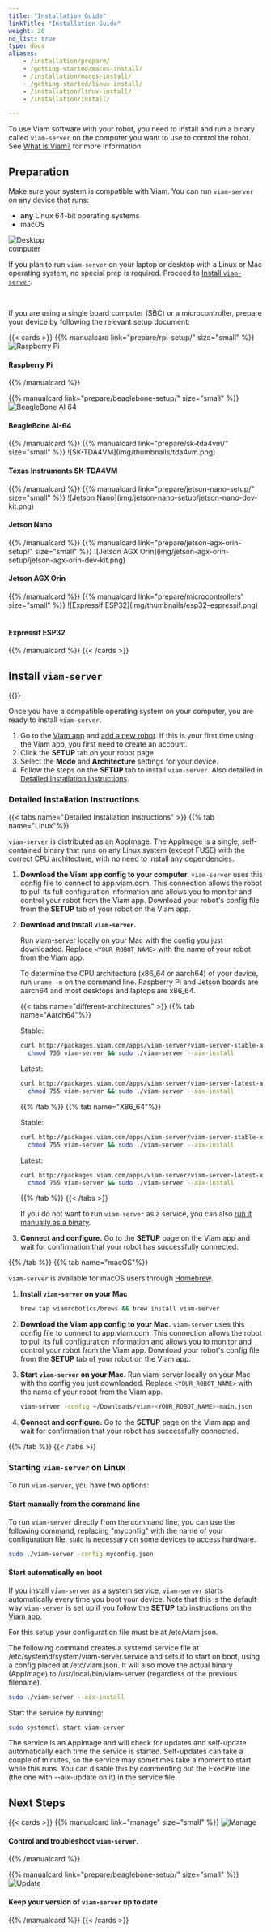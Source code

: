 ```yaml
---
title: "Installation Guide"
linkTitle: "Installation Guide"
weight: 20
no_list: true
type: docs
aliases:
    - /installation/prepare/
    - /getting-started/macos-install/
    - /installation/macos-install/
    - /getting-started/linux-install/
    - /installation/linux-install/
    - /installation/install/

---
```

To use Viam software with your robot, you need to install and run a binary called `viam-server` on the computer you want to use to control the robot.
See [What is Viam?](/viam/) for more information.

## Preparation

Make sure your system is compatible with Viam.
You can run `viam-server` on any device that runs:

- **any** Linux 64-bit operating systems
- macOS

<div class="container text-left td-max-width-on-larger-screens">
    <div class="row">
        <img src="img/thumbnails/pc.png" style="max-width:100px" alt="Desktop computer">
        <div class="col">
            <p> If you plan to run <code>viam-server</code> on your laptop or desktop with a Linux or Mac operating system, no special prep is required. Proceed to <a href="#install-viam-server">Install <code>viam-server</code></a>. </p>
        </div>
    </div>
</div>

<br>

If you are using a single board computer (SBC) or a microcontroller, prepare your device by following the relevant setup document:

{{< cards >}}
{{% manualcard link="prepare/rpi-setup/" size="small" %}}
![Raspberry Pi](img/thumbnails/raspberry-pi-4-b-2gb.jpg)
<h4>Raspberry Pi</h4>
{{% /manualcard %}}

{{% manualcard link="prepare/beaglebone-setup/" size="small" %}}
![BeagleBone AI 64](img/thumbnails/beaglebone.png)
<h4>BeagleBone AI-64</h4>
{{% /manualcard %}}
{{% manualcard link="prepare/sk-tda4vm/" size="small" %}}
![SK-TDA4VM](img/thumbnails/tda4vm.png)
<h4>Texas Instruments SK-TDA4VM</h4>
{{% /manualcard %}}
{{% manualcard link="prepare/jetson-nano-setup/" size="small" %}}
![Jetson Nano](img/jetson-nano-setup/jetson-nano-dev-kit.png)
<h4>Jetson Nano</h4>
{{% /manualcard %}}
{{% manualcard link="prepare/jetson-agx-orin-setup/" size="small" %}}
![Jetson AGX Orin](img/jetson-agx-orin-setup/jetson-agx-orin-dev-kit.png)
<h4>Jetson AGX Orin</h4>
{{% /manualcard %}}
{{% manualcard link="prepare/microcontrollers" size="small" %}}
![Expressif ESP32](img/thumbnails/esp32-espressif.png)
<br>
<br>
<h4>Expressif ESP32</h4>
{{% /manualcard %}}
{{< /cards >}}

## Install `viam-server`

{{<youtube embed_url="https://www.youtube-nocookie.com/embed/gmIW9JoWStA">}}

Once you have a compatible operating system on your computer, you are ready to install `viam-server`.

1. Go to the [Viam app](https://app.viam.com) and [add a new robot](/manage/fleet/robots#add-a-new-robot).
   If this is your first time using the Viam app, you first need to create an account.
2. Click the **SETUP** tab on your robot page.
3. Select the **Mode** and **Architecture** settings for your device.
4. Follow the steps on the **SETUP** tab to install `viam-server`.
   Also detailed in [Detailed Installation Instructions](#detailed-installation-instructions).

### Detailed Installation Instructions

{{< tabs name="Detailed Installation Instructions" >}}
{{% tab name="Linux"%}}

`viam-server` is distributed as an AppImage.
The AppImage is a single, self-contained binary that runs on any Linux system (except FUSE) with the correct CPU architecture, with no need to install any dependencies.

1. **Download the Viam app config to your computer.** `viam-server` uses this config file to connect to app.viam.com.
   This connection allows the robot to pull its full configuration information and allows you to monitor and control your robot from the Viam app.
   Download your robot's config file from the **SETUP** tab of your robot on the Viam app. </li>

<!-- The below has to be in HTML because we're using a table inside another table with indentation-->
<ol start="2">
<li> <strong>Download and install <code>viam-server</code>.</strong>

   Run viam-server locally on your Mac with the config you just downloaded.
   Replace `<YOUR_ROBOT_NAME>` with the name of your robot from the Viam app.

   To determine the CPU architecture (x86_64 or aarch64) of your device, run `uname -m` on the command line.
   Raspberry Pi and Jetson boards are aarch64 and most desktops and laptops are x86_64.

{{< tabs name="different-architectures" >}}
{{% tab name="Aarch64"%}}

Stable:

```sh {id="terminal-prompt" class="command-line" data-prompt="$"}
curl http://packages.viam.com/apps/viam-server/viam-server-stable-aarch64.AppImage -o viam-server &&
  chmod 755 viam-server && sudo ./viam-server --aix-install
```

Latest:

```sh {id="terminal-prompt" class="command-line" data-prompt="$"}
curl http://packages.viam.com/apps/viam-server/viam-server-latest-aarch64.AppImage -o viam-server &&
  chmod 755 viam-server && sudo ./viam-server --aix-install
```

{{% /tab %}}
{{% tab name="X86_64"%}}

Stable:

```sh {id="terminal-prompt" class="command-line" data-prompt="$"}
curl http://packages.viam.com/apps/viam-server/viam-server-stable-x86_64.AppImage -o viam-server &&
  chmod 755 viam-server && sudo ./viam-server --aix-install
```

Latest:

```sh {id="terminal-prompt" class="command-line" data-prompt="$"}
curl http://packages.viam.com/apps/viam-server/viam-server-latest-x86_64.AppImage -o viam-server &&
  chmod 755 viam-server && sudo ./viam-server --aix-install
```

{{% /tab %}}
{{< /tabs >}}

If you do not want to run `viam-server` as a service, you can also [run it manually as a binary](#start-manually-from-the-command-line).

</li>
</ol>

3. **Connect and configure.** Go to the **SETUP** page on the Viam app and wait for confirmation that your robot has successfully connected.

{{% /tab %}}
{{% tab name="macOS"%}}

`viam-server` is available for macOS users through [Homebrew](https://docs.brew.sh/Installation).

1. **Install `viam-server` on your Mac**

   ```sh {id="terminal-prompt" class="command-line" data-prompt="$"}
   brew tap viamrobotics/brews && brew install viam-server
   ```

2. **Download the Viam app config to your Mac.** `viam-server` uses this config file to connect to app.viam.com.
   This connection allows the robot to pull its full configuration information and allows you to monitor and control your robot from the Viam app.
   Download your robot's config file from the **SETUP** tab of your robot on the Viam app.

3. **Start `viam-server` on your Mac.** Run viam-server locally on your Mac with the config you just downloaded.
   Replace `<YOUR_ROBOT_NAME>` with the name of your robot from the Viam app.

   ```sh {id="terminal-prompt" class="command-line" data-prompt="$"}
   viam-server -config ~/Downloads/viam-<YOUR_ROBOT_NAME>-main.json
   ```

4. **Connect and configure.** Go to the **SETUP** page on the Viam app and wait for confirmation that your robot has successfully connected.

{{% /tab %}}
{{< /tabs >}}

### Starting `viam-server` on Linux

To run `viam-server`, you have two options:

#### Start manually from the command line

To run `viam-server` directly from the command line, you can use the following command, replacing "myconfig" with the name of your configuration file.
`sudo` is necessary on some devices to access hardware.

```sh {id="terminal-prompt" class="command-line" data-prompt="$"}
sudo ./viam-server -config myconfig.json
```

#### Start automatically on boot

If you install `viam-server` as a system service, `viam-server` starts automatically every time you boot your device.
Note that this is the default way `viam-server` is set up if you follow the **SETUP** tab instructions on the [Viam app](https://app.viam.com).

For this setup your configuration file must be at <file>/etc/viam.json</file>.

The following command creates a systemd service file at <file>/etc/systemd/system/viam-server.service</file> and sets it to start on boot, using a config placed at <file>/etc/viam.json</file>.
It will also move the actual binary (AppImage) to <file>/usr/local/bin/viam-server</file> (regardless of the previous filename).

```sh {id="terminal-prompt" class="command-line" data-prompt="$"}
sudo ./viam-server --aix-install
```

Start the service by running:

```sh {id="terminal-prompt" class="command-line" data-prompt="$"}
sudo systemctl start viam-server
```

The service is an AppImage and will check for updates and self-update automatically each time the service is started.
Self-updates can take a couple of minutes, so the service may sometimes take a moment to start while this runs.
You can disable this by commenting out the ExecPre line (the one with --aix-update on it) in the service file.

## Next Steps

{{< cards >}}
{{% manualcard link="manage" size="small" %}}
![Manage](img/thumbnails/manage.png)
<h4>Control and troubleshoot <code>viam-server</code>.</h4>
{{% /manualcard %}}

{{% manualcard link="prepare/beaglebone-setup/" size="small" %}}
![Update](img/thumbnails/update.png)
<h4>Keep your version of <code>viam-server</code> up to date.</h4>
{{% /manualcard %}}
{{< /cards >}}
